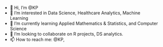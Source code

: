 - 👋 Hi, I’m @KP
- 👀 I’m interested in Data Science, Healthcare Analytics, Machine Learning
- 🌱 I’m currently learning Applied Mathematics & Statistics, and Computer Science
- 💞️ I’m looking to collaborate on R projects, DS analytics. 
- 📫 How to reach me: @KP, 

<!---
krutalp/krutalp is a ✨ special ✨ repository because its `README.md` (this file) appears on your GitHub profile.
You can click the Preview link to take a look at your changes.
--->
